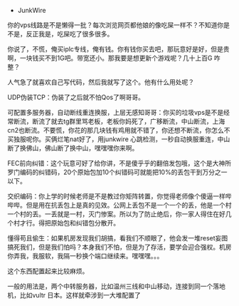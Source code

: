 * JunkWire

你的vps线路是不是懒得一批？每次浏览网页都他娘的像吃屎一样不？不知道你是不是，反正我是，吃屎吃了很多很多。

你说了，不慌，俺买iplc专线，俺有钱。你有钱你买去吧，那玩意好是好，但是贵啊，一块钱买不到1G吧。带宽还小。那我要是想更新个游戏呢？几十上百G 咋整？

人气急了就喜欢自己写代码，然后我就写了这个。他有什么用处呢？

UDP伪装TCP：伪装了之后就不怕Qos了啊哥哥。

可配置多服务器，自动断线重连换服，上层无感知哥哥：你买的垃圾vps是不是经常断流，断流了就去tg群里骂老板，老板你妈死了，广移断流，中山断流，上海cn2也断流。不要慌，你花的那几块钱有鸡用就不错了，你还想不断流，你怎么不买独服呢你。买俩烂笔nat好了，用junkwire 心跳检测，一秒自动换服重连，中山断了换佛山，佛山断了换中山，嘿嘿嘿你来啊。

FEC前向纠错：这个玩意可好了给你讲，不是傻乎乎的翻倍发包哦，这个是大神所罗门编码的纠错码，20个原始包加10个纠错码可就能把10%的丢包干到万分之一以下。

交织编码：你上学的时候老师是不是教过你矩阵转置，你觉得老师像个傻逼一样哔哔哔。但是用在抗丢包上是真的见效。公网上丢包不是一个一个的丢，他是一个村一个村的丢。一丢就是一村，灭门惨案。所以为了防止绝后，你一家人得住在好几个村才行。得把原始包和纠错包分散开。

懂得苟且偷生：如果机房发现我们胡搞，看我们不顺眼了，他会发一堆reset妄图搞死我们，但是我们怕吗？本身我们不怕，但是为了存活，要学会迎合强权。机房你弄我，我服软，我隔一秒换个端口继续来。嘿嘿嘿。。。

这个东西配置起来比较麻烦。

一般的用法是，两个中转服务器，比如温州三线和中山移动，连接到同一个落地机，比如vultr 日本。这样就牵涉到一大堆配置了